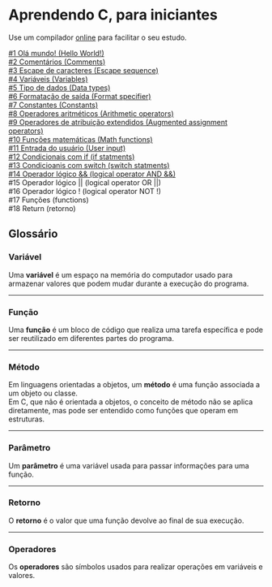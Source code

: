 # Aprendendo C, para iniciantes 

Use um compilador [online](https://www.programiz.com/c-programming/online-compiler/) para facilitar o seu estudo.

[#1 Olá mundo! (Hello World!)](https://github.com/HudsonSchumaker/aprendendo-c/blob/main/hello_world/main.c)<br>
[#2 Comentários (Comments)](https://github.com/HudsonSchumaker/aprendendo-c/blob/main/comments/main.c)<br>
[#3 Escape de caracteres (Escape sequence)](https://github.com/HudsonSchumaker/aprendendo-c/blob/main/escape_sequence/main.c)<br>
[#4 Variáveis (Variables)](https://github.com/HudsonSchumaker/aprendendo-c/blob/main/variables/main.c)<br>
[#5 Tipo de dados (Data types)](https://github.com/HudsonSchumaker/aprendendo-c/blob/main/data_types/main.c)<br>
[#6 Formatação de saída (Format specifier)](https://github.com/HudsonSchumaker/aprendendo-c/blob/main/format_specifier/main.c)<br>
[#7 Constantes (Constants)](https://github.com/HudsonSchumaker/aprendendo-c/blob/main/constants/main.c)<br>
[#8 Operadores aritméticos (Arithmetic operators)](https://github.com/HudsonSchumaker/aprendendo-c/blob/main/arithmetic_operators/main.c)<br>
[#9 Operadores de atribuição extendidos (Augmented assignment operators)](https://github.com/HudsonSchumaker/aprendendo-c/tree/main/augmented_assignment_operators/main.c)<br>
[#10 Funções matemáticas (Math functions)](https://github.com/HudsonSchumaker/aprendendo-c/blob/main/math_functions/main.c)<br>
[#11 Entrada do usuário (User input)](https://github.com/HudsonSchumaker/aprendendo-c/blob/main/user_input/main.c)<br>
[#12 Condicionais com if (if statments)](https://github.com/HudsonSchumaker/aprendendo-c/blob/main/if_statments/main.c)<br>
[#13 Condicioanis com switch (switch statments)](https://github.com/HudsonSchumaker/aprendendo-c/blob/main/switch_statments/main.c)<br>
[#14 Operador lógico && (logical operator AND &&)](https://github.com/HudsonSchumaker/aprendendo-c/blob/main/logical_operator_and/main.c)<br>
#15 Operador lógico || (logical operator OR ||)<br>
#16 Operador lógico ! (logical operator NOT !) <br>
#17 Funções (functions) <br>
#18 Return (retorno)


## Glossário

### Variável
Uma **variável** é um espaço na memória do computador usado para armazenar valores que podem mudar durante a execução do programa.

---

### Função
Uma **função** é um bloco de código que realiza uma tarefa específica e pode ser reutilizado em diferentes partes do programa.

---

### Método
Em linguagens orientadas a objetos, um **método** é uma função associada a um objeto ou classe.  
Em C, que não é orientada a objetos, o conceito de método não se aplica diretamente, mas pode ser entendido como funções que operam em estruturas.

---

### Parâmetro
Um **parâmetro** é uma variável usada para passar informações para uma função.

---

### Retorno
O **retorno** é o valor que uma função devolve ao final de sua execução.

---

### Operadores
Os **operadores** são símbolos usados para realizar operações em variáveis e valores.